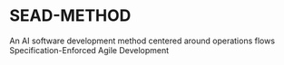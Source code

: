 # SEAD-METHOD
An AI software development method centered around operations flows Specification-Enforced Agile Development
